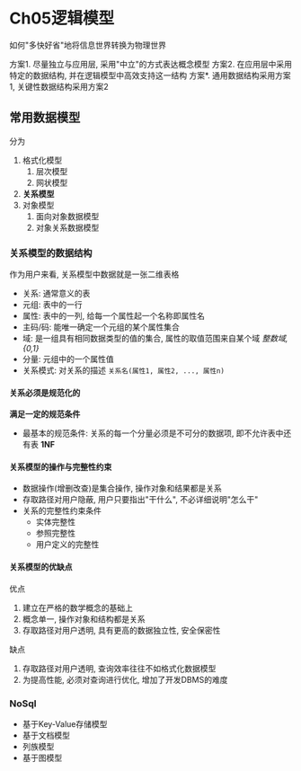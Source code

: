 # Ch05逻辑模型
如何"多快好省"地将信息世界转换为物理世界

方案1. 尽量独立与应用层, 采用"中立"的方式表达概念模型
方案2. 在应用层中采用特定的数据结构, 并在逻辑模型中高效支持这一结构
方案*. 通用数据结构采用方案1, 关键性数据结构采用方案2

## 常用数据模型
分为
1. 格式化模型
   1. 层次模型
   2. 网状模型
2. **关系模型**
3. 对象模型
   1. 面向对象数据模型
   2. 对象关系数据模型

### 关系模型的数据结构
作为用户来看, 关系模型中数据就是一张二维表格
- 关系: 通常意义的表
- 元组: 表中的一行
- 属性: 表中的一列, 给每一个属性起一个名称即属性名
- 主码/码: 能唯一确定一个元组的某个属性集合
- 域: 是一组具有相同数据类型的值的集合, 属性的取值范围来自某个域 *整数域, {0,1}*
- 分量: 元组中的一个属性值
- 关系模式: 对关系的描述 ```关系名(属性1, 属性2, ..., 属性n)```

#### 关系必须是规范化的
**满足一定的规范条件**
- 最基本的规范条件: 关系的每一个分量必须是不可分的数据项, 即不允许表中还有表 **1NF**

#### 关系模型的操作与完整性约束
- 数据操作(增删改查)是集合操作, 操作对象和结果都是关系
- 存取路径对用户隐蔽, 用户只要指出"干什么", 不必详细说明"怎么干"
- 关系的完整性约束条件
  - 实体完整性
  - 参照完整性
  - 用户定义的完整性

#### 关系模型的优缺点
优点
1. 建立在严格的数学概念的基础上
2. 概念单一, 操作对象和结构都是关系
3. 存取路径对用户透明, 具有更高的数据独立性, 安全保密性

缺点
1. 存取路径对用户透明, 查询效率往往不如格式化数据模型
2. 为提高性能, 必须对查询进行优化, 增加了开发DBMS的难度


### NoSql
- 基于Key-Value存储模型
- 基于文档模型
- 列族模型
- 基于图模型